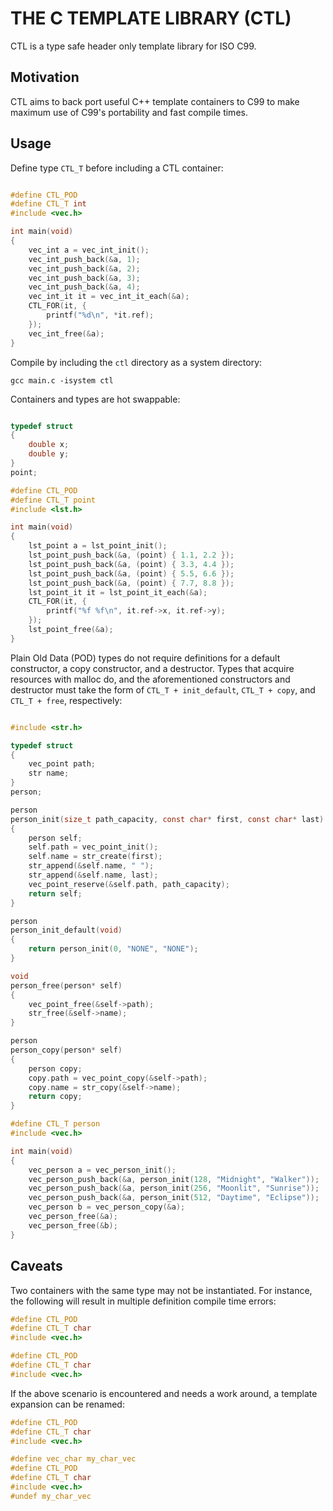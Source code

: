 # THE C TEMPLATE LIBRARY (CTL)

CTL is a type safe header only template library for ISO C99.

## Motivation

CTL aims to back port useful C++ template containers to C99 to
make maximum use of C99's portability and fast compile times.

## Usage

Define type `CTL_T` before including a CTL container:

```C

#define CTL_POD
#define CTL_T int
#include <vec.h>

int main(void)
{
    vec_int a = vec_int_init();
    vec_int_push_back(&a, 1);
    vec_int_push_back(&a, 2);
    vec_int_push_back(&a, 3);
    vec_int_push_back(&a, 4);
    vec_int_it it = vec_int_it_each(&a);
    CTL_FOR(it, {
        printf("%d\n", *it.ref);
    });
    vec_int_free(&a);
}
```

Compile by including the `ctl` directory as a system directory:

    gcc main.c -isystem ctl

Containers and types are hot swappable:

```C

typedef struct
{
    double x;
    double y;
}
point;

#define CTL_POD
#define CTL_T point
#include <lst.h>

int main(void)
{
    lst_point a = lst_point_init();
    lst_point_push_back(&a, (point) { 1.1, 2.2 });
    lst_point_push_back(&a, (point) { 3.3, 4.4 });
    lst_point_push_back(&a, (point) { 5.5, 6.6 });
    lst_point_push_back(&a, (point) { 7.7, 8.8 });
    lst_point_it it = lst_point_it_each(&a);
    CTL_FOR(it, {
        printf("%f %f\n", it.ref->x, it.ref->y);
    });
    lst_point_free(&a);
}
```
Plain Old Data (POD) types do not require definitions for a default constructor,
a copy constructor, and a destructor. Types that acquire resources with malloc do, and
the aforementioned constructors and destructor must take the form of `CTL_T + init_default`,
`CTL_T + copy`, and `CTL_T + free`, respectively:

```C

#include <str.h>

typedef struct
{
    vec_point path;
    str name;
}
person;

person
person_init(size_t path_capacity, const char* first, const char* last)
{
    person self;
    self.path = vec_point_init();
    self.name = str_create(first);
    str_append(&self.name, " ");
    str_append(&self.name, last);
    vec_point_reserve(&self.path, path_capacity);
    return self;
}

person
person_init_default(void)
{
    return person_init(0, "NONE", "NONE");
}

void
person_free(person* self)
{
    vec_point_free(&self->path);
    str_free(&self->name);
}

person
person_copy(person* self)
{
    person copy;
    copy.path = vec_point_copy(&self->path);
    copy.name = str_copy(&self->name);
    return copy;
}

#define CTL_T person
#include <vec.h>

int main(void)
{
    vec_person a = vec_person_init();
    vec_person_push_back(&a, person_init(128, "Midnight", "Walker"));
    vec_person_push_back(&a, person_init(256, "Moonlit", "Sunrise"));
    vec_person_push_back(&a, person_init(512, "Daytime", "Eclipse"));
    vec_person b = vec_person_copy(&a);
    vec_person_free(&a);
    vec_person_free(&b);
}
```

## Caveats

Two containers with the same type may not be instantiated. For instance, the following
will result in multiple definition compile time errors:

```C
#define CTL_POD
#define CTL_T char
#include <vec.h>

#define CTL_POD
#define CTL_T char
#include <vec.h>
```
If the above scenario is encountered and needs a work around, a template expansion can be renamed:

```C
#define CTL_POD
#define CTL_T char
#include <vec.h>

#define vec_char my_char_vec
#define CTL_POD
#define CTL_T char
#include <vec.h>
#undef my_char_vec
```
